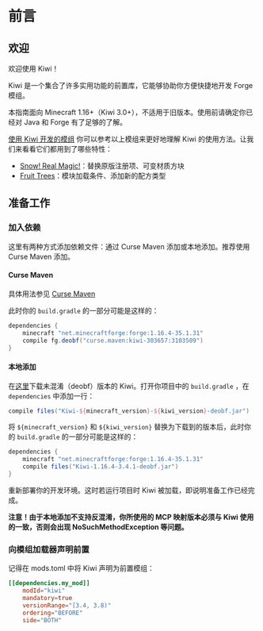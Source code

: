 # 前言

## 欢迎

欢迎使用 Kiwi！

Kiwi 是一个集合了许多实用功能的前置库，它能够协助你方便快捷地开发 Forge 模组。

本指南面向 Minecraft 1.16+（Kiwi 3.0+），不适用于旧版本。使用前请确定你已经对 Java 和 Forge 有了足够的了解。

[使用 Kiwi 开发的模组](https://www.curseforge.com/minecraft/mc-mods/kiwi/relations/dependents?filter-related-dependents=3)
你可以参考以上模组来更好地理解 Kiwi 的使用方法。让我们来看看它们都用到了哪些特性：

 - [Snow! Real Magic!](https://www.curseforge.com/minecraft/mc-mods/snow-real-magic)：替换原版注册项、可变材质方块
 - [Fruit Trees](https://www.curseforge.com/minecraft/mc-mods/fruit-trees)：模块加载条件、添加新的配方类型

## 准备工作

### 加入依赖

这里有两种方式添加依赖文件：通过 Curse Maven 添加或本地添加。推荐使用 Curse Maven 添加。

#### Curse Maven

具体用法参见 [Curse Maven](https://www.cursemaven.com/)

此时你的 `build.gradle` 的一部分可能是这样的：

```groovy
dependencies {
    minecraft "net.minecraftforge:forge:1.16.4-35.1.31"
    compile fg.deobf("curse.maven:kiwi-303657:3103509")
}
```

#### 本地添加

在[这里](https://www.curseforge.com/minecraft/mc-mods/kiwi/files)下载未混淆（deobf）版本的 Kiwi。打开你项目中的 `build.gradle` ，在 `dependencies` 中添加一行：

```groovy
compile files("Kiwi-${minecraft_version}-${kiwi_version}-deobf.jar")
```

将 `${minecraft_version}` 和 `${kiwi_version}` 替换为下载到的版本后，此时你的 `build.gradle` 的一部分可能是这样的：

```groovy
dependencies {
    minecraft "net.minecraftforge:forge:1.16.4-35.1.31"
    compile files("Kiwi-1.16.4-3.4.1-deobf.jar")
}
```

重新部署你的开发环境。这时若运行项目时 Kiwi 被加载，即说明准备工作已经完成。

**注意！由于本地添加不支持反混淆，你所使用的 MCP 映射版本必须与 Kiwi 使用的一致，否则会出现 NoSuchMethodException 等问题。**

### 向模组加载器声明前置

记得在 mods.toml 中将 Kiwi 声明为前置模组：

```toml
[[dependencies.my_mod]]
    modId="kiwi"
    mandatory=true
    versionRange="[3.4, 3.8)"
    ordering="BEFORE"
    side="BOTH"
```
